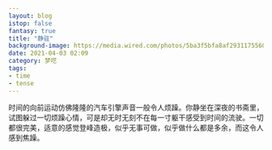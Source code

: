 ```yaml
---
layout: blog
istop: false
fantasy: true
title: "静驻"
background-image: https://media.wired.com/photos/5ba3f5bfa8af293117556041/master/w_2560%2Cc_limit/SyncronizedClocks-166311698-(1).jpg
date: 2021-04-03 02:09
category: 梦呓
tags:
- time
- tense
---
```


时间的向前运动仿佛隆隆的汽车引擎声音一般令人烦躁。你静坐在深夜的书斋里，试图躲过一切烦躁心情，可是却无时无刻不在每一寸躯干感受到时间的流驶。一切都很完美，适意的感觉登峰造极，似乎无事可做，似乎做什么都是多余，而这令人感到焦躁。
